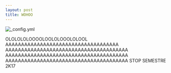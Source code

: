 ```yaml
---
layout: post
title: WOHOO
---
```


![_config.yml](/images/config.jpg)

OLOLOLOLOOOOLOOLOLOOOLOLOOL
AAAAAAAAAAAAAAAAAAAAAAAAAAAAAAAAAAAA
AAAAAAAAAAAAAAAAAAAAAAAAAAAAAAAAAAAAAAA
AAAAAAAAAAAAAAAAAAAAAAAAAAAAAAAAAAAAAAA
AAAAAAAAAAAAAAAAAAAAAAAAAAAAAAAAAAAAAAA
STOP SEMESTRE 2K17
